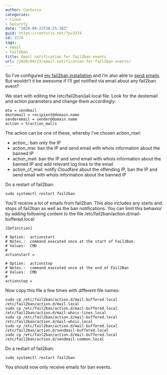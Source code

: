 ```yaml
---
author: Centurio
categories:
- Linux
- Security
date: "2020-09-23T20:25:38Z"
guid: https://centurio.net/?p=3374
id: 3374
tags:
- email
- Fail2ban
title: Email notification for fail2ban events
url: /2020/09/23/email-notification-for-fail2ban-events/
---
```

So I&#8217;ve configured <a href="https://centurio.net/2020/09/22/protect-ssh-services-with-fail2ban/" data-type="post" data-id="3355">my fail2ban installation</a> and I&#8217;m also able to <a href="https://centurio.net/2020/09/21/configure-mail-transport-agent-on-raspbian-with-external-smtp-server/" data-type="post" data-id="3352">send emails</a>. But wouldn&#8217;t it be awesome if I&#8217;ll get notified via email about any fail2ban event?

We start with editing the /etc/fail2ban/jail.local file. Look for the destemail and action parameters and change them accordingly:

<pre class="wp-block-code"><code>mta = sendmail
destemail = recipient@domain.name
senderemail = sender@domain.name
action = %(action_mwl)s</code></pre>

The action can be one of these, whereby I&#8217;ve chosen action_mwl:

  * action_: ban only the IP
  * action_mw: ban the IP and send email with whois information about the banned IP
  * action_mwl:&nbsp;ban the IP and send email with whois information about the banned IP and add relevant log lines to the email
  * action\_cf\_mwl: notify Cloudfare about the offending IP, ban the IP and send email with whois information about the banned IP

Do a restart of fail2ban:

<pre class="wp-block-code"><code>sudo systemctl restart fail2ban</code></pre>

You&#8217;ll receive a lot of emails from fail2ban. This also includes any starts and stops of fail2ban as well as the ban notifications. You can limit this behavior by adding following content to the file /etc/fail2ban/action.d/mail-buffered.local:

<pre class="wp-block-code"><code>[Definition]

# Option:  actionstart
# Notes.:  command executed once at the start of Fail2Ban.
# Values:  CMD
#
actionstart =

# Option:  actionstop
# Notes.:  command executed once at the end of Fail2Ban
# Values:  CMD
#
actionstop =</code></pre>

Now copy this file a few times with different file names:

<pre class="wp-block-code"><code>sudo cp /etc/fail2ban/action.d/mail-buffered.local /etc/fail2ban/action.d/mail.local
sudo cp /etc/fail2ban/action.d/mail-buffered.local /etc/fail2ban/action.d/mail-whois-lines.local
sudo cp /etc/fail2ban/action.d/mail-buffered.local /etc/fail2ban/action.d/mail-whois.local
sudo cp /etc/fail2ban/action.d/mail-buffered.local /etc/fail2ban/action.d/sendmail-buffered.local
sudo cp /etc/fail2ban/action.d/mail-buffered.local /etc/fail2ban/action.d/sendmail-common.local</code></pre>

Do a restart of fail2ban:

<pre class="wp-block-code"><code>sudo systemctl restart fail2ban</code></pre>

You should now only receive emails for ban events.